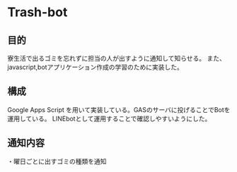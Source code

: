 # Trash-bot

## 目的
寮生活で出るゴミを忘れずに担当の人が出すように通知して知らせる。
また、javascript,botアプリケーション作成の学習のために実装した。

## 構成
Google Apps Script を用いて実装している。GASのサーバに投げることでBotを運用している。
LINEbotとして運用することで確認しやすいようにした。

## 通知内容
・曜日ごとに出すゴミの種類を通知

